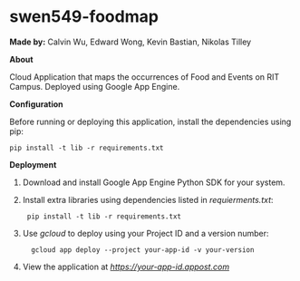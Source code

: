 # swen549-foodmap


__Made by:__ Calvin Wu, Edward Wong, Kevin Bastian, Nikolas Tilley


__About__

Cloud Application that maps the occurrences of Food and Events on RIT Campus. Deployed using Google App Engine.


__Configuration__

Before running or deploying this application, install the dependencies using pip:

	pip install -t lib -r requirements.txt
	
	
__Deployment__

1. Download and install Google App Engine Python SDK for your system.
2. Install extra libraries using dependencies listed in _requierments.txt_:

		pip install -t lib -r requirements.txt

3. Use _gcloud_ to deploy using your Project ID and a version number:
		
		 gcloud app deploy --project your-app-id -v your-version
		 
4. View the application at _https://your-app-id.appost.com_